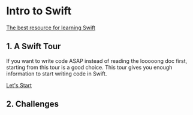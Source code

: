 # Intro to Swift

[The best resource for learning Swift](https://docs.swift.org/swift-book/index.html)

## 1. A Swift Tour

If you want to write code ASAP instead of reading the looooong doc first, starting from this tour is a good choice. This tour gives you enough information to start writing code in Swift. 

[Let's Start](https://docs.swift.org/swift-book/GuidedTour/GuidedTour.html)

## 2. Challenges

